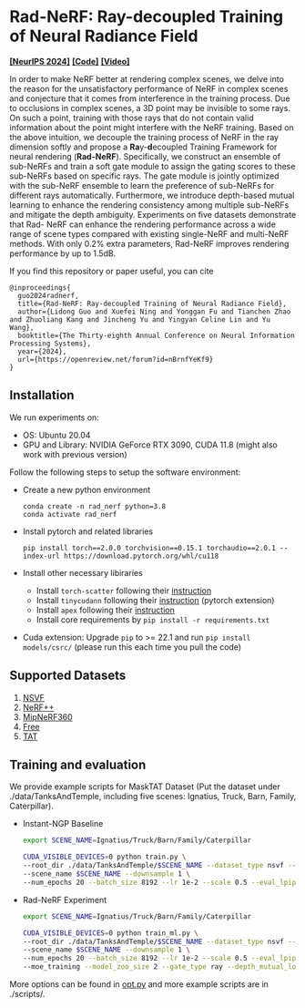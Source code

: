 # Rad-NeRF: Ray-decoupled Training of Neural Radiance Field
**[[NeurIPS 2024]](https://openreview.net/forum?id=nBrnfYeKf9)** **[[Code]](https://github.com/thu-nics/Rad-NeRF)** **[[Video]]()**


In order to make NeRF better at rendering complex scenes, we delve into the reason for the unsatisfactory performance of NeRF in complex scenes and conjecture that it comes from interference in the training process. Due to occlusions in complex scenes, a 3D point may be invisible to some rays. On such a point, training with those rays that do not contain valid information about the point might interfere with the NeRF training. Based on the above intuition, we decouple the training process of NeRF in the ray dimension softly and propose a **Ra**y-**d**ecoupled Training Framework for neural rendering (**Rad-NeRF**). Specifically, we construct an ensemble of sub-NeRFs and train a soft gate module to assign the gating scores to these sub-NeRFs based on specific rays. The gate module is jointly optimized with the sub-NeRF ensemble to learn the preference of sub-NeRFs for different rays automatically. Furthermore, we introduce depth-based mutual learning to enhance the rendering consistency among multiple sub-NeRFs and mitigate the depth ambiguity. Experiments on five datasets demonstrate that Rad- NeRF can enhance the rendering performance across a wide range of scene types compared with existing single-NeRF and multi-NeRF methods. With only 0.2% extra parameters, Rad-NeRF improves rendering performance by up to 1.5dB.

If you find this repository or paper useful, you can cite
```
@inproceedings{
  guo2024radnerf,
  title={Rad-NeRF: Ray-decoupled Training of Neural Radiance Field},
  author={Lidong Guo and Xuefei Ning and Yonggan Fu and Tianchen Zhao and Zhuoliang Kang and Jincheng Yu and Yingyan Celine Lin and Yu Wang},
  booktitle={The Thirty-eighth Annual Conference on Neural Information Processing Systems},
  year={2024},
  url={https://openreview.net/forum?id=nBrnfYeKf9}
}
```

## Installation
We run experiments on:
* OS: Ubuntu 20.04
* GPU and Library: NVIDIA GeForce RTX 3090, CUDA 11.8 (might also work with previous version)

Follow the following steps to setup the software environment:
* Create a new python environment

  ```
  conda create -n rad_nerf python=3.8
  conda activate rad_nerf
  ```
* Install pytorch and related libraries

  ```
  pip install torch==2.0.0 torchvision==0.15.1 torchaudio==2.0.1 --index-url https://download.pytorch.org/whl/cu118
  ```
* Install other necessary libiraries

  * Install `torch-scatter` following their [instruction](https://github.com/rusty1s/pytorch_scatter#installation)
  * Install `tinycudann` following their [instruction](https://github.com/NVlabs/tiny-cuda-nn#pytorch-extension) (pytorch extension)
  * Install `apex` following their [instruction](https://github.com/NVIDIA/apex#linux)
  * Install core requirements by `pip install -r requirements.txt`
* Cuda extension: Upgrade `pip` to >= 22.1 and run `pip install models/csrc/` (please run this each time you pull the code)

## Supported Datasets

1. [NSVF](https://github.com/facebookresearch/NSVF#dataset)
2. [NeRF++](https://github.com/Kai-46/nerfplusplus#data)
3. [MipNeRF360](http://storage.googleapis.com/gresearch/refraw360/360_v2.zip)
4. [Free](https://totoro97.github.io/projects/f2-nerf#data)
5. [TAT](https://www.tanksandtemples.org/download/)

## Training and evaluation

We provide example scripts for MaskTAT Dataset (Put the dataset under ./data/TanksAndTemple, including five scenes: Ignatius, Truck, Barn, Family, Caterpillar).

* Instant-NGP Baseline

  ```bash
  export SCENE_NAME=Ignatius/Truck/Barn/Family/Caterpillar

  CUDA_VISIBLE_DEVICES=0 python train.py \
  --root_dir ./data/TanksAndTemple/$SCENE_NAME --dataset_type nsvf --dataset_name TanksAndTemple --exp_name Instant-NGP \
  --scene_name $SCENE_NAME --downsample 1 \
  --num_epochs 20 --batch_size 8192 --lr 1e-2 --scale 0.5 --eval_lpips
  ```
* Rad-NeRF Experiment

  ```bash
  export SCENE_NAME=Ignatius/Truck/Barn/Family/Caterpillar

  CUDA_VISIBLE_DEVICES=0 python train_ml.py \
  --root_dir ./data/TanksAndTemple/$SCENE_NAME --dataset_type nsvf --dataset_name TanksAndTemple --exp_name Rad-NeRF \
  --scene_name $SCENE_NAME --downsample 1 \
  --num_epochs 20 --batch_size 8192 --lr 1e-2 --scale 0.5 --eval_lpips \
  --moe_training --model_zoo_size 2 --gate_type ray --depth_mutual_loss_w 5e-3 --cv_loss_w 1e-2
  ```

More options can be found in [opt.py](opt.py) and more example scripts are in ./scripts/.
